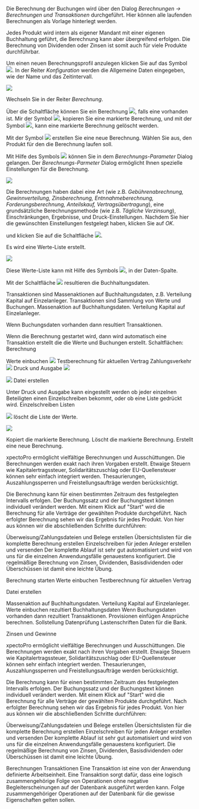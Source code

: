 Die Berechnung der Buchungen wird über den Dialog *Berechnungen → Berechnungen und Transaktionen*
durchgeführt. Hier können alle laufenden Berechnungen als Vorlage hinterlegt werden. 

 Jedes Produkt wird intern als eigener Mandant mit einer eigenen Buchhaltung geführt, die Berechnung kann aber übergreifend erfolgen. Die Berechnung von Dividenden oder Zinsen ist somit auch für viele Produkte  durchführbar.

Um einen neuen Berechnungsprofil anzulegen klicken Sie auf das Symbol ![](http://xpecto.github.io/docs/img/img_1441197553235.png).
In der Reiter *Konfiguration* werden die Allgemeine Daten eingegeben, wie der Name und das Zeitintervall.

![](http://xpecto.github.io/docs/img/img_1441196703230.png)

Wechseln Sie in der Reiter *Berechnung*. 

Über die Schaltfläche können Sie ein Berechnung ![](http://xpecto.github.io/docs/img/img_1441197372050.png), falls eine vorhanden ist.
Mir der Symbol ![](http://xpecto.github.io/docs/img/img_1441197398657.png), kopieren Sie eine markierte Berechnung, und mit der Symbol ![](http://xpecto.github.io/docs/img/img_1441197418881.png), kann eine markierte Berechnung gelöscht werden.

Mit der Symbol ![](http://xpecto.github.io/docs/img/img_1441108798517.png) erstellen Sie eine neue Berechnung. Wählen Sie aus, den Produkt für den die Berechnung laufen soll.

Mit Hilfe des  Symbols ![](http://xpecto.github.io/docs/img/img_1441188262764.png) können Sie in dem *Berechnungs-Parameter* Dialog gelangen. Der *Berechnungs-Parmeter* Dialog ermöglicht Ihnen spezielle Einstellungen für die Berechnung. 

![](http://xpecto.github.io/docs/img/img_1441196846089.png)

Die Berechnungen haben dabei eine Art (wie z.B. *Gebührenabrechnung, Gewinnverteilung, Zinsberechnung, Entnnahmeberechnung, Forderungsberechnung, Anteilskauf, Vertragsübertragung*), eine grundsätzliche Berechnungsmethode (wie z.B. *Tägliche Verzinsung*), Einschränkungen, Ergebnisse,  und Druck-Einstellungen. 
Nachdem Sie hier die gewünschten Einstellungen festgelegt haben,  klicken Sie auf *OK*.


und  klicken Sie auf die Schaltfläche ![](http://xpecto.github.io/docs/img/img_1441121273470.png). 

Es wird eine Werte-Liste erstellt. 

![](http://xpecto.github.io/docs/img/img_1441197008247.png)

Diese Werte-Liste kann mit Hilfe des Symbols ![](http://xpecto.github.io/docs/img/img_1441197139978.png), in der Daten-Spalte.

Mit der Schaltfläche ![](http://xpecto.github.io/docs/img/img_1441187895311.png) resultieren die Buchhaltungsdaten.



Transaktionen sind Massenaktionen auf Buchhaltungsdaten, z.B. Verteilung Kapital auf Einzelanleger.
Transaktionen sind Sammlung von Werte und Buchungen. Massenaktion auf Buchhaltungsdaten. Verteilung Kapital auf Einzelanleger. 

Wenn Buchungsdaten vorhanden dann resultiert Transaktionen. 

Wenn die Berechnung gestartet wird, dann wird automatisch eine Transaktion erstellt die die Werte und Buchungen erstellt. 
Schaltflächen:  
Berechnung

Werte einbuchen
![](http://xpecto.github.io/docs/img/img_1441187929472.png) Testberechnung für aktuellen  Vertrag
Zahlungsverkehr
![](http://xpecto.github.io/docs/img/img_1441187959011.png) 
Druck und Ausgabe
![](http://xpecto.github.io/docs/img/img_1441187997984.png)

![](http://xpecto.github.io/docs/img/img_1441188040541.png)
Datei erstellen

Unter Druck und Ausgabe kann eingestellt werden ob jeder einzelnen Beteiligten einen Einzelschreiben bekommt, oder ob eine Liste gedrückt wird.
Einzelschreiben
Listen

![](http://xpecto.github.io/docs/img/img_1423565283935.png) löscht die Liste der Werte.

![](http://xpecto.github.io/docs/img/img_1423565546161.png)

Kopiert die markierte Berechnung.
Löscht die markierte Berechnung.
Erstellt eine neue Berechnung.

xpectoPro ermöglicht vielfältige Berechnungen und Ausschüttungen. Die Berechnungen werden exakt nach ihren Vorgaben erstellt. Etwaige Steuern wie Kapitalertragssteuer, Solidaritätszuschlag oder EU-Quellensteuer können sehr einfach integriert werden. Thesaurierungen, Auszahlungssperren und Freistellungsaufträge werden berücksichtigt.


Die Berechnung kann für einen bestimmten Zeitraum des festgelegten Intervalls erfolgen. Der Buchungssatz und der Buchungstext können individuell verändert werden. Mit einem Klick auf "Start" wird die Berechnung für alle Verträge der gewählten Produkte durchgeführt. Nach erfolgter Berechnung sehen wir das Ergebnis für jedes Produkt. Von hier aus können wir die abschließenden Schritte durchführen:

Überweisung/Zahlungsdateien und Belege erstellen
Übersichtslisten für die komplette Berechnung erstellen 
Einzelschreiben für jeden Anleger erstellen und versenden
Der komplette Ablauf ist sehr gut automatisiert und wird von uns für die einzelnen Anwendungsfälle genauestens konfiguriert. Die regelmäßige Berechnung von Zinsen, Dividenden, Basisdividenden oder Überschüssen ist damit eine leichte Übung.

Berechnung starten
Werte einbuchen 
Testberechnung für aktuellen Vertrag

Datei erstellen

Massenaktion auf Buchhaltungsdaten. Verteilung Kapital auf Einzelanleger.
Werte einbuchen rezultiert Buchhaltungsdaten
Wenn Buchungsdaten vorhanden dann rezultiert Transaktionen. Provisionen einfügen Ansprüche berechnen.
Sollstellung Datenprüfung Lastenschriften Daten für die Bank.

Zinsen und Gewinne

xpectoPro ermöglicht vielfältige Berechnungen und Ausschüttungen. Die Berechnungen werden exakt nach ihren Vorgaben erstellt. Etwaige Steuern wie Kapitalertragssteuer, Solidaritätszuschlag oder EU-Quellensteuer können sehr einfach integriert werden. Thesaurierungen, Auszahlungssperren und Freistellungsaufträge werden berücksichtigt.

Die Berechnung kann für einen bestimmten Zeitraum des festgelegten Intervalls erfolgen.
Der Buchungssatz und der Buchungstext können individuell verändert werden. Mit einem Klick auf "Start"
wird die Berechnung für alle Verträge der gewählten Produkte durchgeführt.
Nach erfolgter Berechnung sehen wir das Ergebnis für jedes Produkt.
Von hier aus können wir die abschließenden Schritte durchführen:

Überweisung/Zahlungsdateien und Belege erstellen Übersichtslisten für die komplette Berechnung erstellen Einzelschreiben für jeden Anleger erstellen und versenden
Der komplette Ablauf ist sehr gut automatisiert und wird von uns für die einzelnen
Anwendungsfälle genauestens konfiguriert. Die regelmäßige Berechnung von
Zinsen, Dividenden, Basisdividenden oder Überschüssen ist damit eine leichte Übung.

Berechnungen Transaktionen Eine Transaktion ist eine von der Anwendung definierte Arbeitseinheit. Eine Transaktion sorgt dafür, dass eine logisch zusammengehörige Folge von Operationen ohne negative Begleiterscheinungen auf der Datenbank ausgeführt werden kann. Folge zusammengehöriger Operationen  auf der Datenbank für die gewisse Eigenschaften gelten sollen.